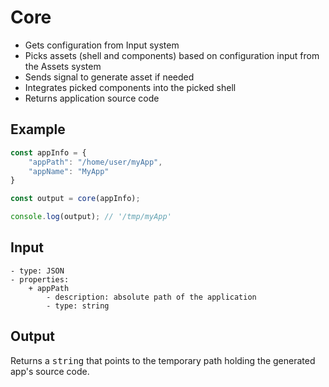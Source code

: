 # Core
- Gets configuration from Input system
- Picks assets (shell and components) based on configuration input from the Assets system
- Sends signal to generate asset if needed
- Integrates picked components into the picked shell
- Returns application source code

## Example
```js
const appInfo = {
    "appPath": "/home/user/myApp",
    "appName": "MyApp"
}

const output = core(appInfo);

console.log(output); // '/tmp/myApp'
```

## Input
    - type: JSON
    - properties:
        + appPath
            - description: absolute path of the application
            - type: string

## Output
Returns a <tt>string</tt> that points to the temporary path holding the generated app's source code.